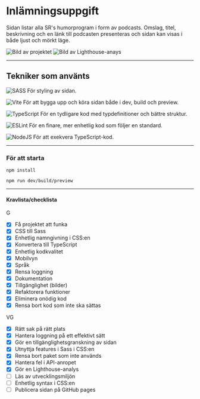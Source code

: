 # Inlämningsuppgift

Sidan listar alla SR's humorprogram i form av podcasts. Omslag, titel, beskrivning och en länk till podcasten presenteras och sidan kan visas i både ljust och mörkt läge.

![Bild av projektet](https://dl.dropboxusercontent.com/s/srk50hxxvu3y74g/Screenshot%202023-03-21%20083800.png?dl=0)
![Bild av Lighthouse-anays](https://dl.dropboxusercontent.com/s/47e9ryijfxhzp39/Screenshot%202023-03-21%20095420.png?dl=0)

---

## Tekniker som använts

![SASS](https://img.shields.io/badge/SASS-hotpink.svg?style=for-the-badge&logo=SASS&logoColor=white) För styling av sidan.

![Vite](https://img.shields.io/badge/vite-%23646CFF.svg?style=for-the-badge&logo=vite&logoColor=white) För att bygga upp och köra sidan både i dev, build och preview.

![TypeScript](https://img.shields.io/badge/typescript-&23007ACC.svg?style=for-the-badge&logo=typescript&logoColor=white) För en tydligare kod med typdefinitioner och bättre struktur.

![ESLint](https://img.shields.io/badge/ESLint-4B3263?style=for-the-badge&logo=eslint&logoColor=white) För en finare, mer enhetlig kod som följer en standard.

![NodeJS](https://img.shields.io/badge/node.js-6DA55F?style=for-the-badge&logo=eslint&logoColor=white) För att exekvera TypeScript-kod.

---

### För att starta

`npm install`

`npm run dev/build/preview`

---

#### Kravlista/checklista

G

- [x] Få projektet att funka
- [x] CSS till Sass
- [x] Enhetlig namngivning i CSS:en
- [x] Konvertera till TypeScript
- [x] Enhetlig kodkvalitet
- [x] Mobilvyn
- [x] Språk
- [x] Rensa loggning
- [x] Dokumentation
- [x] Tillgänglighet (bilder)
- [x] Refaktorera funktioner
- [x] Eliminera onödig kod
- [x] Rensa bort kod som inte ska sättas

VG

- [x] Rätt sak på rätt plats
- [x] Hantera loggning på ett effektivt sätt
- [x] Gör en tillgänglighetsgranskning av sidan
- [x] Utnyttja features i Sass i CSS:en
- [x] Rensa bort paket som inte används
- [x] Hantera fel i API-anropet
- [x] Gör en Lighthouse-analys
- [ ] Läs av utvecklingsmiljön
- [ ] Enhetlig syntax i CSS:en
- [ ] Publicera sidan på GitHub pages
